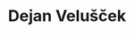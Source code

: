 ---
SICRIS: null
draft: false
fixName: dejan_velušček
lab: null
labPos: null
location: null
mailInfo: null
officeHours: null
profName: doc. Dejan Velušček
profTitle: Zunanji sodelavec
telephoneInfo: null
title: Dejan Velušček
---